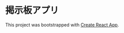 # 掲示板アプリ

This project was bootstrapped with [Create React App](https://github.com/facebook/create-react-app).